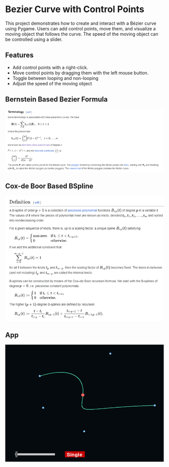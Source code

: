 # Bezier Curve with Control Points

This project demonstrates how to create and interact with a Bézier curve using Pygame. Users can add control points, move them, and visualize a moving object that follows the curve. The speed of the moving object can be controlled using a slider.

## Features
- Add control points with a right-click.
- Move control points by dragging them with the left mouse button.
- Toggle between looping and non-looping
- Adjust the speed of the moving object
## Bernstein Based Bezier Formula
![Screenshot](./images/bernsteinpoly.png)

## Cox-de Boor Based BSpline
![Screenshot](./images/cox_de_boor.png)

## App
![Screenshot](./images/bezier-curve.png)
